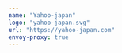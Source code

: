 ```yaml
---
name: "Yahoo-japan"
logo: "yahoo-japan.svg"
url: "https://yahoo-japan.com"
envoy-proxy: true
---
```

